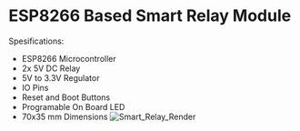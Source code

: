 # ESP8266 Based Smart Relay Module
Spesifications:
- ESP8266 Microcontroller
- 2x 5V DC Relay
- 5V to 3.3V Regulator
- IO Pins
- Reset and Boot Buttons
- Programable On Board LED
- 70x35 mm Dimensions
![Smart_Relay_Render](https://github.com/ibrhmysil/smart-relay/assets/24762671/104028ab-caf3-4b41-9359-7e17fcdeab28)
